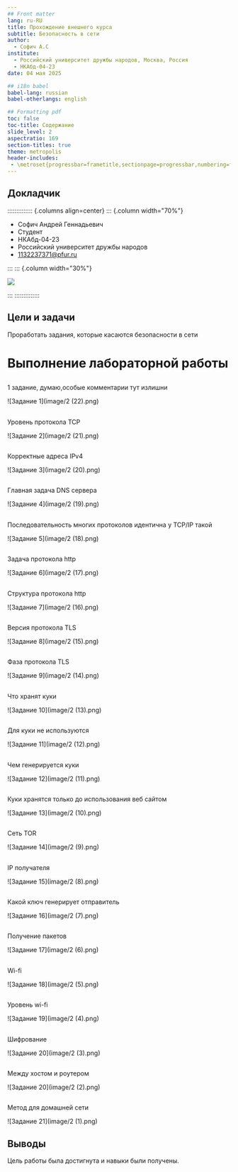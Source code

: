 ```yaml
---
## Front matter
lang: ru-RU
title: Прохождение внешнего курса
subtitle: Безопасность в сети			
author:
  - Софич А.С
institute:
  - Российский университет дружбы народов, Москва, Россия
  - НКАбд-04-23
date: 04 мая 2025

## i18n babel
babel-lang: russian
babel-otherlangs: english

## Formatting pdf
toc: false
toc-title: Содержание
slide_level: 2
aspectratio: 169
section-titles: true
theme: metropolis
header-includes:
 - \metroset{progressbar=frametitle,sectionpage=progressbar,numbering=fraction}
---
```


## Докладчик

:::::::::::::: {.columns align=center}
::: {.column width="70%"}

  * Софич Андрей Геннадьевич
  * Студент
  * НКАбд-04-23
  * Российский университет дружбы народов
  * [1132237371@pfur.ru](mailto:1132237371@rudn.ru)

:::
::: {.column width="30%"}

![](./image/20.png)

:::
::::::::::::::


## Цели и задачи

Проработать задания, которые касаются безопасности в сети



# Выполнение лабораторной работы

## 

1 задание, думаю,особые комментарии тут излишни 

![Задание 1](image/2 (22).png)

##

Уровень протокола TCP 

![Задание 2](image/2 (21).png)

##

Корректные адреса IPv4 

![Задание 3](image/2 (20).png)

##

Главная задача DNS сервера 

![Задание 4](image/2 (19).png)

##

Последовательность многих протоколов идентична у TCP/IP такой 

![Задание 5](image/2 (18).png)

##

Задача протокола http 

![Задание 6](image/2 (17).png)

##

Структура протокола http 

![Задание 7](image/2 (16).png)

##

Версия протокола TLS 

![Задание 8](image/2 (15).png)

##

Фаза протокола TLS 

![Задание 9](image/2 (14).png)

##

Что хранят куки 

![Задание 10](image/2 (13).png)

##

Для куки не используются 

![Задание 11](image/2 (12).png)

##

Чем генерируется куки 

![Задание 12](image/2 (11).png)

##

Куки хранятся только до использования веб сайтом 

![Задание 13](image/2 (10).png)

##

Сеть TOR 

![Задание 14](image/2 (9).png)

##

IP получателя 

![Задание 15](image/2 (8).png)

##

Какой ключ генерирует отправитель 

![Задание 16](image/2 (7).png)

##

Получение пакетов 

![Задание 17](image/2 (6).png)

##

Wi-fi 

![Задание 18](image/2 (5).png)

##

Уровень wi-fi 

![Задание 19](image/2 (4).png)

##

Шифрование

![Задание 20](image/2 (3).png)

##

Между хостом и роутером 

![Задание 20](image/2 (2).png)

##

Метод для домашней сети 

![Задание 21](image/2 (1).png)

##


## Выводы

Цель работы была достигнута и навыки были получены.


